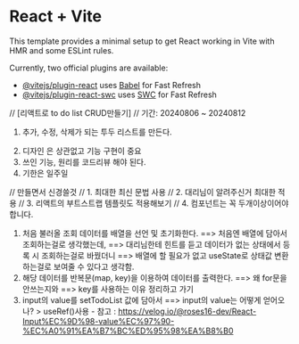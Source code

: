 # React + Vite

This template provides a minimal setup to get React working in Vite with HMR and some ESLint rules.

Currently, two official plugins are available:

- [@vitejs/plugin-react](https://github.com/vitejs/vite-plugin-react/blob/main/packages/plugin-react/README.md) uses [Babel](https://babeljs.io/) for Fast Refresh
- [@vitejs/plugin-react-swc](https://github.com/vitejs/vite-plugin-react-swc) uses [SWC](https://swc.rs/) for Fast Refresh



// [리액트로 to do list CRUD만들기]
// 기간: 20240806 ~ 20240812

1) 추가, 수정, 삭제가 되는
투두 리스트를 만든다.
2. 디자인 은 상관없고 기능 구현이 중요
3. 쓰인 기능, 원리를 코드리뷰 해야 된다.
4. 기한은 일주일

// 만들면서 신경쓸것
// 1. 최대한 최신 문법 사용
// 2. 대리님이 알려주신거 최대한 적용
// 3. 리액트의 부트스트랩 템플릿도 적용해보기
// 4. 컴포넌트는 꼭 두개이상이어야 합니다.

1. 처음 불러올 조회 데이터를 배열을 선언 및 초기화한다.
 ==> 처음엔 배열에 담아서 조회하는걸로 생각했는데,
 ==> 대리님한테 힌트를 듣고 데이터가 없는 상태에서 등록 시 조회하는걸로 바꿨더니
 ==> 배열에 할 필요가 없고 useState로 상태값 변환하는걸로 보여줄 수 있다고 생각함.
2. 해당 데이터를 반복문(map, key)을 이용하여 데이터를 출력한다.
 ==> 왜 for문을 안쓰는지와
 ==> key를 사용하는 이유 정리하고 가기
3. input의 value를 setTodoList 값에 담아서
 ==> input의  value는 어떻게 얻어오나? > useRef()사용 
       - 참고 : https://velog.io/@roses16-dev/React-Input%EC%9D%98-value%EC%97%90-%EC%A0%91%EA%B7%BC%ED%95%98%EA%B8%B0




